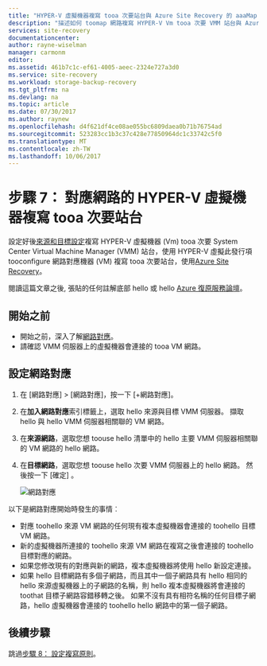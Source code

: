 ```yaml
---
title: "HYPER-V 虛擬機器複寫 tooa 次要站台與 Azure Site Recovery 的 aaaMap 網路 |Microsoft 文件"
description: "描述如何 toomap 網路複寫 HYPER-V Vm tooa 次要 VMM 站台與 Azure Site Recovery 時。"
services: site-recovery
documentationcenter: 
author: rayne-wiselman
manager: carmonm
editor: 
ms.assetid: 461b7c1c-ef61-4005-aeec-2324e727a3d0
ms.service: site-recovery
ms.workload: storage-backup-recovery
ms.tgt_pltfrm: na
ms.devlang: na
ms.topic: article
ms.date: 07/30/2017
ms.author: raynew
ms.openlocfilehash: d4f621df4ce08ae055bc6809daea0b71b76754ad
ms.sourcegitcommit: 523283cc1b3c37c428e77850964dc1c33742c5f0
ms.translationtype: MT
ms.contentlocale: zh-TW
ms.lasthandoff: 10/06/2017
---
```

# <a name="step-7-map-networks-for-hyper-v-vm-replication-tooa-secondary-site"></a>步驟 7： 對應網路的 HYPER-V 虛擬機器複寫 tooa 次要站台


設定好後[來源和目標設定](vmm-to-vmm-walkthrough-source-target.md)複寫 HYPER-V 虛擬機器 (Vm) tooa 次要 System Center Virtual Machine Manager (VMM) 站台，使用 HYPER-V 虛擬此發行項 tooconfigure 網路對應機器 (VM) 複寫 tooa 次要站台，使用[Azure Site Recovery](site-recovery-overview.md)。

閱讀這篇文章之後, 張貼的任何註解底部 hello 或 hello [Azure 復原服務論壇](https://social.msdn.microsoft.com/forums/azure/home?forum=hypervrecovmgr)。


## <a name="before-you-start"></a>開始之前

- 開始之前，深入了解[網路對應](vmm-to-vmm-walkthrough-network.md#network-mapping-overview)。
- 請確認 VMM 伺服器上的虛擬機器會連接的 tooa VM 網路。

## <a name="configure-network-mapping"></a>設定網路對應

1. 在 [網路對應] > [網路對應]，按一下 [+網路對應]。
2. 在**加入網路對應**索引標籤上，選取 hello 來源與目標 VMM 伺服器。 擷取 hello 與 hello VMM 伺服器相關聯的 VM 網路。
3. 在**來源網路**，選取您想 toouse hello 清單中的 hello 主要 VMM 伺服器相關聯的 VM 網路的 hello 網路。
4. 在**目標網路**，選取您想 toouse hello 次要 VMM 伺服器上的 hello 網路。 然後按一下 [確定] 。

    ![網路對應](./media/vmm-to-vmm-walkthrough-network-mapping/network-mapping2.png)

以下是網路對應開始時發生的事情︰

* 對應 toohello 來源 VM 網路的任何現有複本虛擬機器會連接的 toohello 目標 VM 網路。
* 新的虛擬機器所連接的 toohello 來源 VM 網路在複寫之後會連接的 toohello 目標對應的網路。
* 如果您修改現有的對應與新的網路，複本虛擬機器將使用 hello 新設定連接。
* 如果 hello 目標網路有多個子網路，而且其中一個子網路具有 hello 相同的 hello 來源虛擬機器上的子網路的名稱，則 hello 複本虛擬機器將會連接的 toothat 目標子網路容錯移轉之後。 如果不沒有具有相符名稱的任何目標子網路，hello 虛擬機器會連接的 toohello hello 網路中的第一個子網路。



## <a name="next-steps"></a>後續步驟

跳過[步驟 8： 設定複寫原則](vmm-to-vmm-walkthrough-replication.md)。
